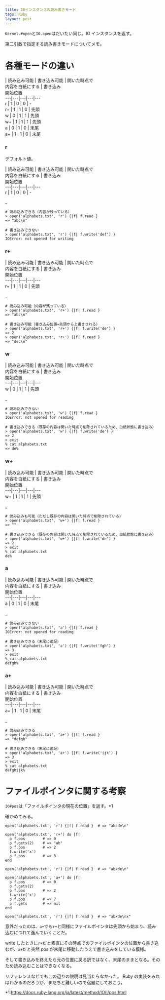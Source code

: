 ```yaml
---
title: IOインスタンスの読み書きモード
tags: Ruby
layout: post
---
```


`Kernel.#open`と`IO.open`はだいたい同じ。IO インスタンスを返す。

第二引数で指定する読み書きモードについてメモ。

# 各種モードの違い

| 読み込み可能 | 書き込み可能 | 開いた時点で  
内容を白紙にする | 書き込み  
開始位置  
---|---|---|---|---  
r | 1 | 0 | 0 | -  
r+ | 1 | 1 | 0 | 先頭  
w | 0 | 1 | 1 | 先頭  
w+ | 1 | 1 | 1 | 先頭  
a | 0 | 1 | 0 | 末尾  
a+ | 1 | 1 | 0 | 末尾

### r

デフォルト値。

| 読み込み可能 | 書き込み可能 | 開いた時点で  
内容を白紙にする | 書き込み  
開始位置  
---|---|---|---|---  
r | 1 | 0 | 0 | -

\_

```
# 読み込みできる（内容が残っている）
> open('alphabets.txt', 'r') {|f| f.read }
=> "abc\n"

# 書き込みできない
> open('alphabets.txt', 'r') {|f| f.write('def') }
IOError: not opened for writing
```

### r+

| 読み込み可能 | 書き込み可能 | 開いた時点で  
内容を白紙にする | 書き込み  
開始位置  
---|---|---|---|---  
r+ | 1 | 1 | 0 | 先頭

\_

```
# 読み込み可能（内容が残っている）
> open('alphabets.txt', 'r+') {|f| f.read }
=> "abc\n"

# 書き込み可能（書き込み位置=先頭から上書きされる）
> open('alphabets.txt', 'r+') {|f| f.write('de') }
=> 2
> open('alphabets.txt', 'r+') {|f| f.read }
=> "dec\n"
```

### w

| 読み込み可能 | 書き込み可能 | 開いた時点で  
内容を白紙にする | 書き込み  
開始位置  
---|---|---|---|---  
w | 0 | 1 | 1 | 先頭

\_

```
# 読み込みできない
> open('alphabets.txt', 'w') {|f| f.read }
IOError: not opened for reading

# 書き込みできる（既存の内容は開いた時点で削除されているため、白紙状態に書き込み）
> open('alphabets.txt', 'w') {|f| f.write('de') }
=> 2
> exit
% cat alphabets.txt
=> de%
```

### w+

| 読み込み可能 | 書き込み可能 | 開いた時点で  
内容を白紙にする | 書き込み  
開始位置  
---|---|---|---|---  
w+ | 1 | 1 | 1 | 先頭

\_

```
# 読み込みも可能（ただし既存の内容は開いた時点で削除されている）
> open('alphabets.txt', 'w+') {|f| f.read }
=> ""

# 書き込みできる（既存の内容は開いた時点で削除されているため、白紙状態に書き込み）
> open('alphabets.txt', 'w+') {|f| f.write('de') }
=> 2
> exit
% cat alphabets.txt
de%
```

### a

| 読み込み可能 | 書き込み可能 | 開いた時点で  
内容を白紙にする | 書き込み  
開始位置  
---|---|---|---|---  
a | 0 | 1 | 0 | 末尾

\_

```
# 読み込みできない
> open('alphabets.txt', 'a') {|f| f.read }
IOError: not opened for reading

# 書き込みできる（末尾に追記）
> open('alphabets.txt', 'a') {|f| f.write('fgh') }
=> 3
> exit
% cat alphabets.txt
defgh%
```

### a+

| 読み込み可能 | 書き込み可能 | 開いた時点で  
内容を白紙にする | 書き込み  
開始位置  
---|---|---|---|---  
a+ | 1 | 1 | 0 | 末尾

\_

```
# 読み込みできる
> open('alphabets.txt', 'a+') {|f| f.read }
=> "defgh"

# 書き込みできる（末尾に追記）
> open('alphabets.txt', 'a+') {|f| f.write('ijk') }
=> 3
> exit
% cat alphabets.txt
defghijk%
```

# ファイルポインタに関する考察

`IO#pos`は「ファイルポインタの現在の位置」を返す。\*1

確かめてみる。

```
open('alphabets.txt', 'r') {|f| f.read }  # => "abcde\n"

open('alphabets.txt', 'r+') do |f|
  p f.pos        # => 0
  p f.gets(2)    # => "ab"
  p f.pos        # => 2
  f.write('x')
  p f.pos        # => 3
end

open('alphabets.txt', 'r') {|f| f.read }  # => "abxde\n"

open('alphabets.txt', 'a+') do |f|
  p f.pos        # => 0
  p f.gets(2)
  p f.pos        # => 2
  f.write('x')
  p f.pos        # => 7
  p f.gets       # => nil
end

open('alphabets.txt', 'r') {|f| f.read }  # => "abxde\nx"
```

意外だったのは、`a+`でも`r+`と同様にファイルポインタは先頭から始まり、読み込むにつれて進んでいくことだ。

write したときに`r+`だと素直にその時点でのファイルポインタの位置から書き込むが、`a+`だと突然 pos が末尾に移動したうえで書き込みをしている模様。

そして書き込みを終えたら元の位置に戻る訳ではなく、末尾のままとなる。そのため読み込むことはできなくなる。

リファレンスなどでもこの辺りの説明は見当たらなかった。 Ruby の実装をみればわかるのだろうが、まだちと難しいので宿題にしておこう。

\*1:<https://docs.ruby-lang.org/ja/latest/method/IO/i/pos.html>
